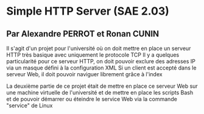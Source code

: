 # Simple HTTP Server (SAE 2.03)
## Par Alexandre PERROT et Ronan CUNIN

Il s'agit d'un projet pour l'université où on doit mettre en place un serveur HTTP très basique avec uniquement le protocole TCP
Il y a quelques particularité pour ce serveur HTTP, on doit pouvoir exclure des adresses IP via un masque défini à la configuration XML
Si un client est accepté dans le serveur Web, il doit pouvoir naviguer librement grâce à l'index

La deuxième partie de ce projet était de mettre en place ce serveur Web sur une machine virtuelle de l'université et de mettre en place les scripts Bash
et de pouvoir démarrer ou éteindre le service Web via la commande "service" de Linux
